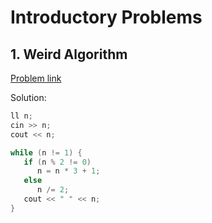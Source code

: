 # Introductory Problems
## 1. Weird Algorithm

[Problem link](https://cses.fi/problemset/task/1068)

Solution:
```cpp
ll n;
cin >> n;
cout << n;

while (n != 1) {
   if (n % 2 != 0)
      n = n * 3 + 1;
   else
      n /= 2;
   cout << " " << n;
}
```
